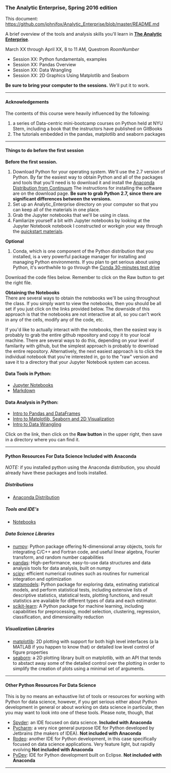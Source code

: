### The Analytic Enterprise, Spring 2016 edition  

This document:  https://github.com/johnjfox/Analytic_Enterprise/blob/master/README.md

A brief overview of the tools and analysis skills you'll learn in **[The Analytic Enterprise](https://github.com/johnjfox/Analytic_Enterprise)**.  

March XX through April XX, 8 to 11 AM, Questrom *RoomNumber*
* Session XX: Python fundamentals, examples
* Session XX: Pandas Overview
* Session XX: Data Wrangling
* Session XX: 2D Graphics Using Matplotlib and Seaborn

**Be sure to bring your computer to the sessions.**  We'll put it to work.  

---
#### Acknowledgements

The contents of this course were heavily influenced by the following:

1. a series of Data-centric mini-bootcamp courses on Python held at NYU Stern, including a book that the instructors have published on GitBooks
2. The tutorials embedded in the pandas, matplotlib and seaborn packages

---
#### Things to do before the first session

**Before the first session.** 

1. Download Python for your operating system. We'll use the 2.7 version of Python. By far the easiest way to obtain Python and all of the packages and tools that you'll need is to download it and install the [Anaconda Distribution from Continuum][anaconda]  The instructions for installing the software are on the download page. **Be sure to grab Python 2.7, since there are significant differences between the versions.** 
2. Set up an Analytic_Enterprise directory on your computer so that you can keep all of the materials in one place. 
3. Grab the Jupyter notebooks that we'll be using in class.
4. Famliarize yourself a bit with Jupyter notebooks by looking at the Jupyter Notebook notebook I constructed or workgin your way through the [quickstart materials](https://jupyter-notebook-beginner-guide.readthedocs.org/en/latest/).

**Optional**
1. Conda, which is one component of the Python distribution that you installed, is a very powerful package manager for installing and managing Python environments. If you plan to get serious about using Python, it's worthwhile to go through the [Conda 30-minutes test drive](http://conda.pydata.org/docs/test-drive.html)

Download the code files below.  Remember to click on the Raw button to get the right file.

**Obtaining the Notebooks**  
There are several ways to obtain the notebooks we'll be using throughout the class. If you simply want to view the notebooks, then you should be all set if you just click on the links provided below. The downside of this approach is that the notebooks are not interactive at all, so you can't work in any of the cells, modify any of the code, etc. 

If you'd like to actually interact with the notebooks, then the easiest way is probably to grab the entire github repository and copy it to your local machine. There are several ways to do this, depending on your level of familarity with github, but the simplest approach is probably to download the entire repository. Alternatively, the next easiest approach is to click the individual notebook that you're interested in, go to the "raw" version and save it to a directory that your Jupyter Notebook system can access. 

#### Data Tools in Python:
* [Jupyter Notebooks](http://www.github.com/johnjfox/Analytic_Enterprise/blob/master/notebooks/Jupyter_Notebooks.ipynb) 
* [Markdown](http://www.github.com/johnjfox/Analytic_Enterprise/blob/master/notebooks/Markdown_Essentials.ipynb) 

#### Data Analysis in Python:
* [Intro to Pandas and DataFrames](http://www.github.com/johnjfox/Analytic_Enterprise/blob/master/notebooks/Pandas_Overview.ipynb) 
* [Intro to Matplotlib, Seaborn and 2D Visualization](http://www.github.com/johnjfox/Analytic_Enterprise/blob/master/notebooks/Matplotlib_Overview.ipynb) 
* [Intro to Data Wrangling](http://www.github.com/johnjfox/Analytic_Enterprise/blob/master/notebooks/Data_Wrangling.ipynb) 

Click on the link, then click on the **Raw button** in the upper right, then save in a directory where you can find it.    

---
#### Python Resources For Data Science Included with Anaconda
*NOTE:* if you installed python using the Anaconda distribution, you should already have these packages and tools installed. 

##### Distributions
* [Anaconda Distribution][anaconda]

##### Tools and IDE's
* [Notebooks][jupyter]


##### Data Science Libraries
* [numpy][numpy]: Python package offering N-dimensional array objects, tools for integrating C/C++ and Fortran code, and useful linear algebra, Fourier transform, and random number capabilities
* [pandas][pandas]: High-performance, easy-to-use data structures and data analysis tools for data analysis, built on numpy
* [scipy][scipy]: efficient numerical routines such as routines for numerical integration and optimization
* [statsmodels][statsmodels]: Python package for exploring data, estimating statistical models, and perform statistical tests, including extensive lists of descriptive statistics, statistical tests, plotting functions, and result statistics are available for different types of data and each estimator.
* [scikit-learn][scikit-learn]: A Python package for machine learning, including capabilities for preprocessing, model selection, clustering, regression, classification, and dimensionality reduction

##### Visualization Libraries
* [matplotlib][matplotlib]: 2D plotting with support for both high level interfaces (a la MATLAB if you happen to know that) or detailed low level control of figure properties
* [seaborn][seaborn]: a 2D plotting library built on matplotlib, with an API that tends to abstact away some of the detailed control over the plotting in order to simplify the creation of plots using a minimal set of arguments.

---

#### Other Python Resources For Data Science 
This is by no means an exhaustive list of tools or resources for working with Python for data science, however, if you get serious either about Python development in general or about working on data science in particular, then you may want to look into one of these tools. Please note, though, that 

* [Spyder][spyder]: an IDE focused on data science. **Included with Anaconda**
* [Pycharm][pycharm]: a very nice general purpose IDE for Python developed by Jetbrains (the makers of IDEA). **Not included with Anaconda**
* [Rodeo][rodeo]: another IDE for Python development, in this case specifically focused on data science applications. Very feature light, but rapidly evolving **Not included with Anaconda**
* [PyDev][pydev]: IDE for Python development built on Eclipse. **Not included with Anaconda**

---
[anaconda]: https://www.continuum.io/downloads
[jupyter]: http://nbviewer.jupyter.org
[numpy]: http://www.numpy.org
[pandas]: http://pandas.pydata.org
[scipy]: http://scipy.org/scipylib/index.html
[statsmodels]: http://statsmodels.sourceforge.net
[scikit-learn]: http://scikit-learn.org/stable/
[matplotlib]: http://matplotlib.org
[seaborn]: http://stanford.edu/~mwaskom/software/seaborn/

[rodeo]: https://www.yhat.com/products/rodeo
[spyder]: https://pythonhosted.org/spyder/
[pycharm]: https://www.jetbrains.com/pycharm/
[pydev]: http://www.pydev.org
